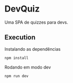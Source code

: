 # DevQuiz

Uma SPA de quizzes para devs.

## Execution

Instalando as dependências

```sh
npm install
```

Rodando em modo dev

```sh
npm run dev
```